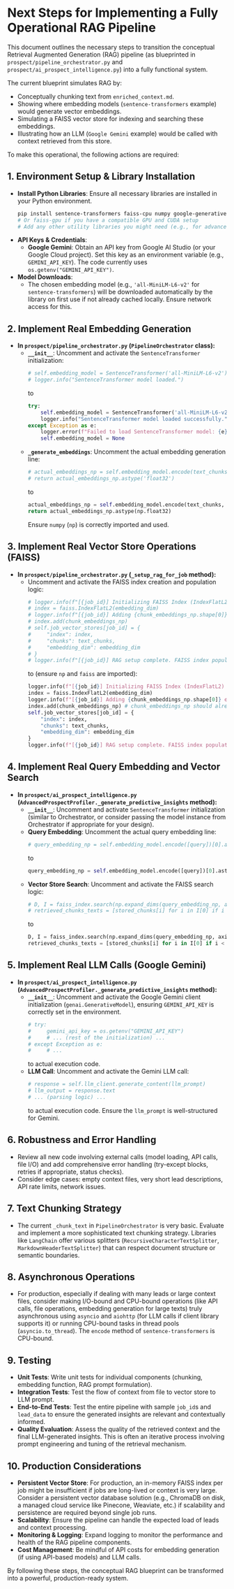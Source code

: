 # Next Steps for Implementing a Fully Operational RAG Pipeline

This document outlines the necessary steps to transition the conceptual Retrieval Augmented Generation (RAG) pipeline (as blueprinted in `prospect/pipeline_orchestrator.py` and `prospect/ai_prospect_intelligence.py`) into a fully functional system.

The current blueprint simulates RAG by:
-   Conceptually chunking text from `enriched_context.md`.
-   Showing where embedding models (`sentence-transformers` example) would generate vector embeddings.
-   Simulating a FAISS vector store for indexing and searching these embeddings.
-   Illustrating how an LLM (`Google Gemini` example) would be called with context retrieved from this store.

To make this operational, the following actions are required:

## 1. Environment Setup & Library Installation

-   **Install Python Libraries**: Ensure all necessary libraries are installed in your Python environment.
    ```bash
    pip install sentence-transformers faiss-cpu numpy google-generativeai loguru
    # Or faiss-gpu if you have a compatible GPU and CUDA setup
    # Add any other utility libraries you might need (e.g., for advanced text splitting)
    ```
-   **API Keys & Credentials**:
    -   **Google Gemini**: Obtain an API key from Google AI Studio (or your Google Cloud project). Set this key as an environment variable (e.g., `GEMINI_API_KEY`). The code currently uses `os.getenv("GEMINI_API_KEY")`.
-   **Model Downloads**:
    -   The chosen embedding model (e.g., `'all-MiniLM-L6-v2'` for `sentence-transformers`) will be downloaded automatically by the library on first use if not already cached locally. Ensure network access for this.

## 2. Implement Real Embedding Generation

-   **In `prospect/pipeline_orchestrator.py` (`PipelineOrchestrator` class):**
    -   **`__init__`**: Uncomment and activate the `SentenceTransformer` initialization:
        ```python
        # self.embedding_model = SentenceTransformer('all-MiniLM-L6-v2')
        # logger.info("SentenceTransformer model loaded.")
        ```
        to
        ```python
        try:
            self.embedding_model = SentenceTransformer('all-MiniLM-L6-v2')
            logger.info("SentenceTransformer model loaded successfully.")
        except Exception as e:
            logger.error(f"Failed to load SentenceTransformer model: {e}. Embeddings will not be real.")
            self.embedding_model = None
        ```
    -   **`_generate_embeddings`**: Uncomment the actual embedding generation line:
        ```python
        # actual_embeddings_np = self.embedding_model.encode(text_chunks, convert_to_tensor=False, show_progress_bar=True)
        # return actual_embeddings_np.astype('float32')
        ```
        to
        ```python
        actual_embeddings_np = self.embedding_model.encode(text_chunks, show_progress_bar=False) # show_progress_bar can be True for debugging
        return actual_embeddings_np.astype(np.float32)
        ```
        Ensure `numpy` (`np`) is correctly imported and used.

## 3. Implement Real Vector Store Operations (FAISS)

-   **In `prospect/pipeline_orchestrator.py` (`_setup_rag_for_job` method):**
    -   Uncomment and activate the FAISS index creation and population logic:
        ```python
        # logger.info(f"[{job_id}] Initializing FAISS Index (IndexFlatL2) with dimension {embedding_dim}.")
        # index = faiss.IndexFlatL2(embedding_dim)
        # logger.info(f"[{job_id}] Adding {chunk_embeddings_np.shape[0]} embeddings to FAISS index.")
        # index.add(chunk_embeddings_np)
        # self.job_vector_stores[job_id] = {
        #     "index": index,
        #     "chunks": text_chunks,
        #     "embedding_dim": embedding_dim
        # }
        # logger.info(f"[{job_id}] RAG setup complete. FAISS index populated for job.")
        ```
        to (ensure `np` and `faiss` are imported):
        ```python
        logger.info(f"[{job_id}] Initializing FAISS Index (IndexFlatL2) with dimension {embedding_dim}.")
        index = faiss.IndexFlatL2(embedding_dim)
        logger.info(f"[{job_id}] Adding {chunk_embeddings_np.shape[0]} embeddings to FAISS index.")
        index.add(chunk_embeddings_np) # chunk_embeddings_np should already be float32
        self.job_vector_stores[job_id] = {
            "index": index,
            "chunks": text_chunks,
            "embedding_dim": embedding_dim
        }
        logger.info(f"[{job_id}] RAG setup complete. FAISS index populated for job.")
        ```

## 4. Implement Real Query Embedding and Vector Search

-   **In `prospect/ai_prospect_intelligence.py` (`AdvancedProspectProfiler._generate_predictive_insights` method):**
    -   **`__init__`**: Uncomment and activate `SentenceTransformer` initialization (similar to Orchestrator, or consider passing the model instance from Orchestrator if appropriate for your design).
    -   **Query Embedding**: Uncomment the actual query embedding line:
        ```python
        # query_embedding_np = self.embedding_model.encode([query])[0].astype(np.float32)
        ```
        to
        ```python
        query_embedding_np = self.embedding_model.encode([query])[0].astype(np.float32)
        ```
    -   **Vector Store Search**: Uncomment and activate the FAISS search logic:
        ```python
        # D, I = faiss_index.search(np.expand_dims(query_embedding_np, axis=0), k=min(3, len(stored_chunks)))
        # retrieved_chunks_texts = [stored_chunks[i] for i in I[0] if i < len(stored_chunks)]
        ```
        to
        ```python
        D, I = faiss_index.search(np.expand_dims(query_embedding_np, axis=0), k=min(3, len(stored_chunks)))
        retrieved_chunks_texts = [stored_chunks[i] for i in I[0] if i < len(stored_chunks)]
        ```

## 5. Implement Real LLM Calls (Google Gemini)

-   **In `prospect/ai_prospect_intelligence.py` (`AdvancedProspectProfiler._generate_predictive_insights` method):**
    -   **`__init__`**: Uncomment and activate the Google Gemini client initialization (`genai.GenerativeModel`), ensuring `GEMINI_API_KEY` is correctly set in the environment.
        ```python
        # try:
        #     gemini_api_key = os.getenv("GEMINI_API_KEY")
        #     # ... (rest of the initialization) ...
        # except Exception as e:
        #     # ...
        ```
        to actual execution code.
    -   **LLM Call**: Uncomment and activate the Gemini LLM call:
        ```python
        # response = self.llm_client.generate_content(llm_prompt)
        # llm_output = response.text
        # ... (parsing logic) ...
        ```
        to actual execution code. Ensure the `llm_prompt` is well-structured for Gemini.

## 6. Robustness and Error Handling

-   Review all new code involving external calls (model loading, API calls, file I/O) and add comprehensive error handling (try-except blocks, retries if appropriate, status checks).
-   Consider edge cases: empty context files, very short lead descriptions, API rate limits, network issues.

## 7. Text Chunking Strategy

-   The current `_chunk_text` in `PipelineOrchestrator` is very basic. Evaluate and implement a more sophisticated text chunking strategy. Libraries like `LangChain` offer various splitters (`RecursiveCharacterTextSplitter`, `MarkdownHeaderTextSplitter`) that can respect document structure or semantic boundaries.

## 8. Asynchronous Operations

-   For production, especially if dealing with many leads or large context files, consider making I/O-bound and CPU-bound operations (like API calls, file operations, embedding generation for large texts) truly asynchronous using `asyncio` and `aiohttp` (for LLM calls if client library supports it) or running CPU-bound tasks in thread pools (`asyncio.to_thread`). The `encode` method of `sentence-transformers` is CPU-bound.

## 9. Testing

-   **Unit Tests**: Write unit tests for individual components (chunking, embedding function, RAG prompt formulation).
-   **Integration Tests**: Test the flow of context from file to vector store to LLM prompt.
-   **End-to-End Tests**: Test the entire pipeline with sample `job_id`s and `lead_data` to ensure the generated insights are relevant and contextually informed.
-   **Quality Evaluation**: Assess the quality of the retrieved context and the final LLM-generated insights. This is often an iterative process involving prompt engineering and tuning of the retrieval mechanism.

## 10. Production Considerations

-   **Persistent Vector Store**: For production, an in-memory FAISS index per job might be insufficient if jobs are long-lived or context is very large. Consider a persistent vector database solution (e.g., ChromaDB on disk, a managed cloud service like Pinecone, Weaviate, etc.) if scalability and persistence are required beyond single job runs.
-   **Scalability**: Ensure the pipeline can handle the expected load of leads and context processing.
-   **Monitoring & Logging**: Expand logging to monitor the performance and health of the RAG pipeline components.
-   **Cost Management**: Be mindful of API costs for embedding generation (if using API-based models) and LLM calls.

By following these steps, the conceptual RAG blueprint can be transformed into a powerful, production-ready system.
